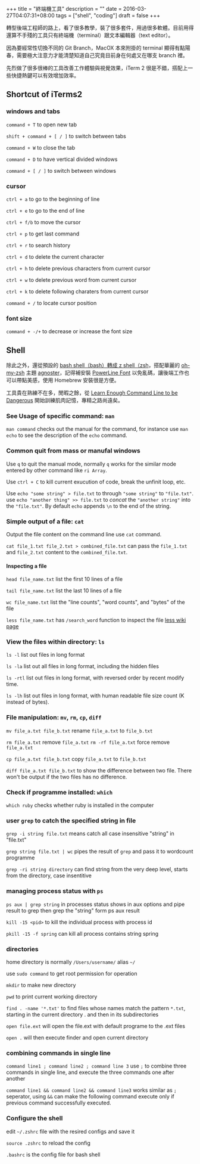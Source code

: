 +++
title = "終端機工具"
description = ""
date = 2016-03-27T04:07:31+08:00
tags = ["shell", "coding"]
draft = false
+++

轉型後端工程師的路上，看了很多教學，裝了很多套件，用過很多軟體。目前用得還算不手殘的工具只有終端機（terminal）跟文本編輯器（text editor）。

因為要經常性切換不同的 Git Branch，MacOX 本來附掛的 terminal 顯得有點陽春，需要極大注意力才能清楚知道自己究竟目前身在何處又在哪支 branch 裡。

先烈做了很多很棒的工具改善工作體驗與視覺效果，iTerm 2 很是不錯，搭配上一些快捷熱鍵可以有效增加效率。

## Shortcut of iTerms2

### windows and tabs

`command + T` to open new tab

`shift + command + [ / ]` to switch between tabs

`command + W` to close the tab

`command + D` to have vertical divided windows

`command + [ / ]` to switch between windows

### cursor

`ctrl + a` to go to the beginning of line

`ctrl + e` to go to the end of line

`ctrl + f/b` to move the cursor

`ctrl + p` to get last command

`ctrl + r` to search history

`ctrl + d` to delete the current character

`ctrl + h` to delete previous characters from current cursor

`ctrl + w` to delete previous word from current cursor

`ctrl + k` to delete following charaters from current cursor

`command + /` to locate cursor position

### font size

`command + -/+` to decrease or increase the font size

## Shell

除此之外，還從預設的 [bash shell（bash）轉成 z shell（zsh](http://icarus4.logdown.com/posts/177661-from-bash-to-zsh-setup-tips)，搭配華麗的 [oh-my-zsh](http://ohmyz.sh/) 主題 [agnoster](https://gist.github.com/3712874)，記得補安裝 [PowerLine Font](https://github.com/powerline/fonts) 以免亂碼，讓後端工作也可以帶點美感，使用 Homebrew 安裝很是方便。

工具貴在熟練不在多，閒暇之餘，從 [Learn Enough Command Line to be Dangerous](https://www.learnenough.com/command-line-tutorial) 開始訓練肌肉記憶，專精之路尚遠矣。

### See Usage of specific command: `man`

`man command` checks out the manual for the command, for instance use `man echo` to see the description of the `echo` command.

### Common quit from mass or manufal windows

Use `q` to quit the manual mode, normally `q` works for the similar mode entered by other command like `ri Array`.

Use `ctrl + C` to kill current exucution of code, break the unfinit loop, etc.

Use `echo "some string" > file.txt` to through `"some string"` to `"file.txt"`. use `echo "another thing" >> file.txt` to *concat* the `"another string"` into the `"file.txt"`. By default `echo` appends `\n` to the end of the string.

### Simple output of a file: `cat`

Output the file content on the command line use `cat` command.

`cat file_1.txt file_2.txt > combined_file.txt` can pass the `file_1.txt` and `file_2.txt` content to the `combined_file.txt`.

#### Inspecting a file

`head file_name.txt` list the first 10 lines of a file

`tail file_name.txt` list the last 10 lines of a file

`wc file_name.txt` list the "line counts", "word counts", and "bytes" of the file

`less file_name.txt` has `/search_word` function to inspect the file [less wiki page](https://en.wikipedia.org/wiki/Less_(Unix))

### View the files within directory: `ls`

`ls -l` list out files in long format

`ls -la` list out all files in long format, including the hidden files

`ls -rtl` list out files in long format, with reversed order by recent modify time.

`ls -lh` list out files in long format, with human readable file size count (K instead of bytes).

### File manipulation: `mv`, `rm`, `cp`, `diff`

`mv file_a.txt file_b.txt` rename `file_a.txt` to `file_b.txt`

`rm file_a.txt` remove `file_a.txt` `rm -rf file_a.txt` force remove `file_a.txt`

`cp file_a.txt file_b.txt` copy `file_a.txt` to `file_b.txt`

`diff file_a.txt file_b.txt` to show the difference between two file. There won't be output if the two files has no difference.

### Check if programme installed: `which`

`which ruby` checks whether ruby is installed in the computer

### user `grep` to catch the specified string in file

`grep -i string file.txt` means catch all case insensitive "string" in "file.txt"

`grep string file.txt | wc` pipes the result of `grep` and pass it to wordcount programme

`grep -ri string directory` can find string from the very deep level, starts from the directory, case insentitive

### managing process status with `ps`

`ps aux | grep string` in processes status shows in aux options and pipe result to grep then grep the "string" form ps aux result

`kill -15 <pid>` to kill the individual process with process id

`pkill -15 -f spring` can kill all process contains string spring

### directories

home directory is normally `/Users/username/` alias `~/`

use `sudo command` to get root permission for operation

`mkdir` to make new directory

`pwd` to print current working directory

`find . -name '*.txt'` to find files whose names match the pattern `*.txt`, starting in the current directory . and then in its subdirectories

`open file.ext` will open the file.ext with default programe to the .ext files

`open .` will then execute finder and open current directory

### combining commands in single line

`command line1 ; command line2 ; command line 3` use `;` to combine three commands in single line, and execute the three commands one after another

`command line1 && command line2 && command line3` works similar as `;` seperator, using `&&` can make the following command execute only if previous command successfully executed.

### Configure the shell

edit `~/.zshrc` file with the resired configs and save it

`source .zshrc` to reload the config

`.bashrc` is the config file for bash shell
